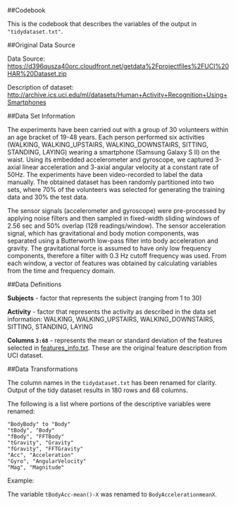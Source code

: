 ##Codebook

This is the codebook that describes the variables of the output in ```"tidydataset.txt"```.

##Original Data Source

Data Source: https://d396qusza40orc.cloudfront.net/getdata%2Fprojectfiles%2FUCI%20HAR%20Dataset.zip

Description of dataset: http://archive.ics.uci.edu/ml/datasets/Human+Activity+Recognition+Using+Smartphones

##Data Set Information

The experiments have been carried out with a group of 30 volunteers within an age bracket of 19-48 years. Each person performed six activities (WALKING, WALKING_UPSTAIRS, WALKING_DOWNSTAIRS, SITTING, STANDING, LAYING) wearing a smartphone (Samsung Galaxy S II) on the waist. Using its embedded accelerometer and gyroscope, we captured 3-axial linear acceleration and 3-axial angular velocity at a constant rate of 50Hz. The experiments have been video-recorded to label the data manually. The obtained dataset has been randomly partitioned into two sets, where 70% of the volunteers was selected for generating the training data and 30% the test data. 

The sensor signals (accelerometer and gyroscope) were pre-processed by applying noise filters and then sampled in fixed-width sliding windows of 2.56 sec and 50% overlap (128 readings/window). The sensor acceleration signal, which has gravitational and body motion components, was separated using a Butterworth low-pass filter into body acceleration and gravity. The gravitational force is assumed to have only low frequency components, therefore a filter with 0.3 Hz cutoff frequency was used. From each window, a vector of features was obtained by calculating variables from the time and frequency domain.

##Data Definitions

**Subjects**  - factor that represents the subject (ranging from 1 to 30)

**Activity** - factor that represents the activity as described in the data set information: WALKING, WALKING_UPSTAIRS, WALKING_DOWNSTAIRS, SITTING, STANDING, LAYING

**Columns ```3:68```** - represents the mean or standard deviation of the features selected in [features_info.txt](https://github.com/JacksonChou/Getting-and-Cleaning-Data-Course-Project/edit/master/features_info.txt).  These are the original feature description from UCI dataset.

##Data Transformations

The column names in the ```tidydataset.txt``` has been renamed for clarity.  Output of the tidy dataset results in 180 rows and 68 columns.

The following is a list where portions of the descriptive variables were renamed:

```{r}
"BodyBody" to "Body"
"tBody", "Body"
"fBody", "FFTBody"
"tGravity", "Gravity"
"fGravity", "FFTGravity"
"Acc", "Acceleration"
"Gyro", "AngularVelocity"
"Mag", "Magnitude"
```
Example:
 
The variable  ```tBodyAcc-mean()-X``` was renamed to ```BodyAccelerationmeanX```.




